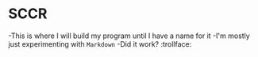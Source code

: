 # SCCR

-This is where I will build my program until I have a name for it
 -I'm mostly just experimenting with `Markdown`
 -Did it work? :trollface:
